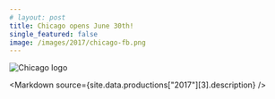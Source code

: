 ```yaml
---
# layout: post
title: Chicago opens June 30th!
single_featured: false
image: /images/2017/chicago-fb.png
---
```


<script lang="ts" context="module">
  throw new Error("@migration task: Check code was safely removed (https://github.com/sveltejs/kit/discussions/5774#discussioncomment-3292722)");

  // import { load as p } from "../../data/load"
  // export const load = p
</script>

<script lang="ts">
  throw new Error("@migration task: Add data prop (https://github.com/sveltejs/kit/discussions/5774#discussioncomment-3292707)");

  export let site
  import Markdown from "$components/Markdown.svelte"
  let imagePath = `/images/2017/${site.data.productions["2017"][3].image}`
</script>

![Chicago logo]({imagePath})

<Markdown source={site.data.productions["2017"][3].description} />
